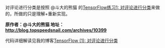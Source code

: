 对评论进行分类是按照 @斗大的熊猫 的[TensorFlow练习1: 对评论进行分类](http://blog.topspeedsnail.com/archives/10399)来做的，所做的只是理解+重新实现。

**原作者：@斗大的熊猫  地址：http://blog.topspeedsnail.com/archives/10399**

代码详细解读见我的博客[TensorFlow (1): 对评论进行分类](http://ywtail.github.io/2017/03/24/TensorFlow-1-%E5%AF%B9%E8%AF%84%E8%AE%BA%E8%BF%9B%E8%A1%8C%E5%88%86%E7%B1%BB/)